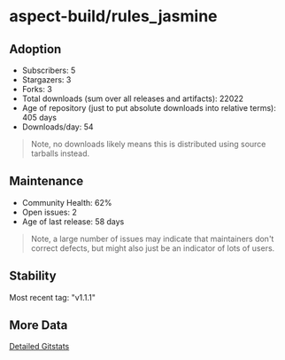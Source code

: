 # aspect-build/rules_jasmine

## Adoption

- Subscribers: 5
- Stargazers: 3
- Forks: 3
- Total downloads (sum over all releases and artifacts): 22022
- Age of repository (just to put absolute downloads into relative terms): 405 days
- Downloads/day: 54

> Note, no downloads likely means this is distributed using source tarballs instead.

## Maintenance

- Community Health: 62%
- Open issues: 2
- Age of last release: 58 days

> Note, a large number of issues may indicate that maintainers don't correct defects, but might also
> just be an indicator of lots of users.

## Stability

Most recent tag: "v1.1.1"

## More Data

[Detailed Gitstats](/bazel-catalog/gitstats/aspect-build/rules_jasmine)

